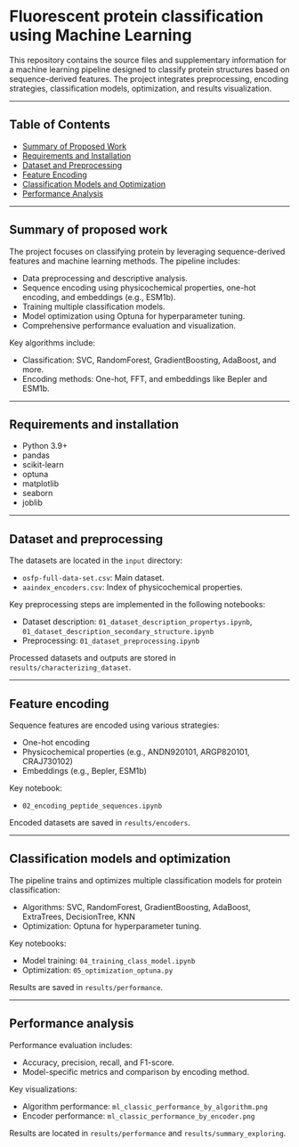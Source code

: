 # Fluorescent protein classification using Machine Learning

This repository contains the source files and supplementary information for a machine learning pipeline designed to classify protein structures based on sequence-derived features. The project integrates preprocessing, encoding strategies, classification models, optimization, and results visualization.

---

## Table of Contents

- [Summary of Proposed Work](#summary)
- [Requirements and Installation](#requirements)
- [Dataset and Preprocessing](#dataset)
- [Feature Encoding](#encoding)
- [Classification Models and Optimization](#models)
- [Performance Analysis](#performance)

---

<a name="summary"></a>
## Summary of proposed work

The project focuses on classifying protein by leveraging sequence-derived features and machine learning methods. The pipeline includes:

- Data preprocessing and descriptive analysis.
- Sequence encoding using physicochemical properties, one-hot encoding, and embeddings (e.g., ESM1b).
- Training multiple classification models.
- Model optimization using Optuna for hyperparameter tuning.
- Comprehensive performance evaluation and visualization.

Key algorithms include:
- Classification: SVC, RandomForest, GradientBoosting, AdaBoost, and more.
- Encoding methods: One-hot, FFT, and embeddings like Bepler and ESM1b.

---

<a name="requirements"></a>
## Requirements and installation

- Python 3.9+
- pandas
- scikit-learn
- optuna
- matplotlib
- seaborn
- joblib

---

<a name="dataset"></a>
## Dataset and preprocessing

The datasets are located in the `input` directory:
- `osfp-full-data-set.csv`: Main dataset.
- `aaindex_encoders.csv`: Index of physicochemical properties.

Key preprocessing steps are implemented in the following notebooks:
- Dataset description: `01_dataset_description_propertys.ipynb`, `01_dataset_description_secondary_structure.ipynb`
- Preprocessing: `01_dataset_preprocessing.ipynb`

Processed datasets and outputs are stored in `results/characterizing_dataset`.

---

<a name="encoding"></a>
## Feature encoding

Sequence features are encoded using various strategies:
- One-hot encoding
- Physicochemical properties (e.g., ANDN920101, ARGP820101, CRAJ730102)
- Embeddings (e.g., Bepler, ESM1b)

Key notebook:
- `02_encoding_peptide_sequences.ipynb`

Encoded datasets are saved in `results/encoders`.

---

<a name="models"></a>
## Classification models and optimization

The pipeline trains and optimizes multiple classification models for protein classification:
- Algorithms: SVC, RandomForest, GradientBoosting, AdaBoost, ExtraTrees, DecisionTree, KNN
- Optimization: Optuna for hyperparameter tuning.

Key notebooks:
- Model training: `04_training_class_model.ipynb`
- Optimization: `05_optimization_optuna.py`

Results are saved in `results/performance`.

---

<a name="performance"></a>
## Performance analysis

Performance evaluation includes:
- Accuracy, precision, recall, and F1-score.
- Model-specific metrics and comparison by encoding method.

Key visualizations:
- Algorithm performance: `ml_classic_performance_by_algorithm.png`
- Encoder performance: `ml_classic_performance_by_encoder.png`

Results are located in `results/performance` and `results/summary_exploring`.

